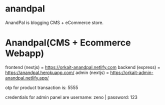 # anandpal
AnandPal is blogging CMS + eCommerce store.

# Anandpal(CMS + Ecommerce Webapp)

frontend (nextjs) = https://orkait-anandpal.netlify.com
backend (express) = https://anandpal.herokuapp.com/
admin  (nextjs)   = https://orkait-admin-anandpal.netlify.app/

otp for product transaction is: 5555

credentials for admin panel are username: zeno | password: 123

